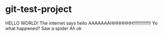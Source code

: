 # git-test-project
HELLO WORLD!
The internet says hello
AAAAAAAHHHHHHH!!!!!!!!!!!!!!
Yo what happened?
Saw a spider
Ah ok
